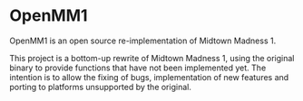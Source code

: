 # OpenMM1

OpenMM1 is an open source re-implementation of Midtown Madness 1.

This project is a bottom-up rewrite of Midtown Madness 1,
using the original binary to provide functions that have not been implemented yet.
The intention is to allow the fixing of bugs, implementation of new
features and porting to platforms unsupported by the original.
